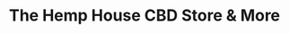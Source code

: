 ---
title: "The Hemp House CBD Store & More"
url: /medina/the-hemp-house-cbd-store-and-more/
shop: cannabis
---